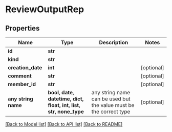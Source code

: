 # ReviewOutputRep


## Properties
Name | Type | Description | Notes
------------ | ------------- | ------------- | -------------
**id** | **str** |  | 
**kind** | **str** |  | 
**creation_date** | **int** |  | [optional] 
**comment** | **str** |  | [optional] 
**member_id** | **str** |  | [optional] 
**any string name** | **bool, date, datetime, dict, float, int, list, str, none_type** | any string name can be used but the value must be the correct type | [optional]

[[Back to Model list]](../README.md#documentation-for-models) [[Back to API list]](../README.md#documentation-for-api-endpoints) [[Back to README]](../README.md)


